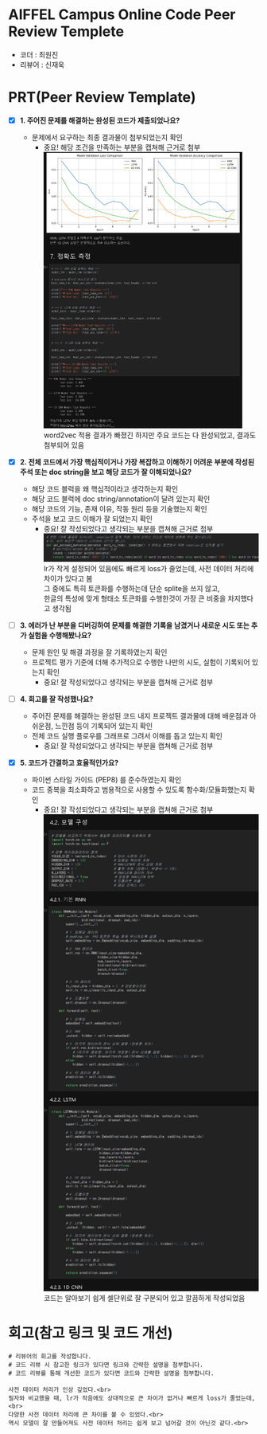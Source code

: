 # AIFFEL Campus Online Code Peer Review Templete
- 코더 : 최원진
- 리뷰어 : 신재욱


# PRT(Peer Review Template)
- [x]  **1. 주어진 문제를 해결하는 완성된 코드가 제출되었나요?**
    - 문제에서 요구하는 최종 결과물이 첨부되었는지 확인
        - 중요! 해당 조건을 만족하는 부분을 캡쳐해 근거로 첨부
<img src="./reviewimg/review1.png" width=400><br>
word2vec 적용 결과가 빠졌긴 하지만 주요 코드는 다 완성되었고, 결과도 첨부되어 있음<br>
    
- [x]  **2. 전체 코드에서 가장 핵심적이거나 가장 복잡하고 이해하기 어려운 부분에 작성된 
주석 또는 doc string을 보고 해당 코드가 잘 이해되었나요?**
    - 해당 코드 블럭을 왜 핵심적이라고 생각하는지 확인
    - 해당 코드 블럭에 doc string/annotation이 달려 있는지 확인
    - 해당 코드의 기능, 존재 이유, 작동 원리 등을 기술했는지 확인
    - 주석을 보고 코드 이해가 잘 되었는지 확인
        - 중요! 잘 작성되었다고 생각되는 부분을 캡쳐해 근거로 첨부
<img src="./reviewimg/review2.png" width=800><br>
lr가 작게 설정되어 있음에도 빠르게 loss가 줄었는데, 사전 데이터 처리에 차이가 있다고 봄<br>
그 중에도 특히 토큰화를 수행하는데 단순 splite을 쓰지 않고,<br>
한글의 특성에 맞게 형태소 토큰화를 수행한것이 가장 큰 비중을 차지했다고 생각됨<br>

- [ ]  **3. 에러가 난 부분을 디버깅하여 문제를 해결한 기록을 남겼거나
새로운 시도 또는 추가 실험을 수행해봤나요?**
    - 문제 원인 및 해결 과정을 잘 기록하였는지 확인
    - 프로젝트 평가 기준에 더해 추가적으로 수행한 나만의 시도, 
    실험이 기록되어 있는지 확인
        - 중요! 잘 작성되었다고 생각되는 부분을 캡쳐해 근거로 첨부
        
- [ ]  **4. 회고를 잘 작성했나요?**
    - 주어진 문제를 해결하는 완성된 코드 내지 프로젝트 결과물에 대해
    배운점과 아쉬운점, 느낀점 등이 기록되어 있는지 확인
    - 전체 코드 실행 플로우를 그래프로 그려서 이해를 돕고 있는지 확인
        - 중요! 잘 작성되었다고 생각되는 부분을 캡쳐해 근거로 첨부
        
- [x]  **5. 코드가 간결하고 효율적인가요?**
    - 파이썬 스타일 가이드 (PEP8) 를 준수하였는지 확인
    - 코드 중복을 최소화하고 범용적으로 사용할 수 있도록 함수화/모듈화했는지 확인
        - 중요! 잘 작성되었다고 생각되는 부분을 캡쳐해 근거로 첨부
<img src="./reviewimg/review5.png" width=500><br>
코드는 알아보기 쉽게 셀단위로 잘 구분되어 있고 깔끔하게 작성되었음<br>

# 회고(참고 링크 및 코드 개선)
```
# 리뷰어의 회고를 작성합니다.
# 코드 리뷰 시 참고한 링크가 있다면 링크와 간략한 설명을 첨부합니다.
# 코드 리뷰를 통해 개선한 코드가 있다면 코드와 간략한 설명을 첨부합니다.

사전 데이터 처리가 인상 깊었다.<br>
필자와 비교했을 때, lr가 작음에도 상대적으로 큰 차이가 없거나 빠르게 loss가 줄었는데,<br>
다양한 사전 데이터 처리에 큰 차이를 볼 수 있었다.<br>
역시 모델이 잘 만들어져도 사전 데이터 처리는 쉽게 보고 넘어갈 것이 아닌것 같다.<br>
```
